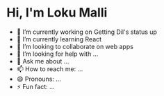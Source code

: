 # Hi, I'm Loku Malli

- 🔭 I’m currently working on Getting Dil's status up 
- 🌱 I’m currently learning React
- 👯 I’m looking to collaborate on web apps
- 🤔 I’m looking for help with ...
- 💬 Ask me about ...
- 📫 How to reach me: ...
- 😄 Pronouns: ...
- ⚡ Fun fact: ...

